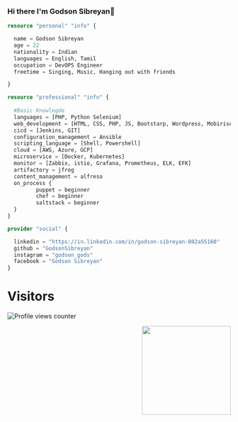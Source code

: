 

### Hi there I'm Godson Sibreyan👋



```tf
resource "personal" "info" {

  name = Godson Sibreyan
  age = 22
  nationality = Indian
  languages = English, Tamil
  occupation = DevOPS Engineer
  freetime = Singing, Music, Hanging out with friends

}

resource "professional" "info" {
  
  #Basic Knowlegde
  languages = [PHP, Python Selenium]
  web_development = [HTML, CSS, PHP, JS, Bootstarp, Wordpress, Mobirise]
  cicd = [Jenkins, GIT]
  configuration_management = Ansible
  scripting_language = [Shell, Powershell]
  cloud = [AWS, Azure, GCP]
  microservice = [Docker, Kubernetes]
  monitor = [Zabbix, istio, Grafana, Prometheus, ELK, EFK]
  artifactory = jfrog
  content_management = alfreso
  on_process {
         puppet = beginner
         chef = beginner
         saltstack = beginner
  }
}

provider "social" {

  linkedin = "https://in.linkedin.com/in/godson-sibreyan-802a55160"
  github = "GodsonSibreyan"
  instagram = "godson_gods"
  facebook = "Godson Sibreyan"
}
```

# Visitors
![Profile views counter](https://profile-counter.glitch.me/GodsonSibreyan/count.svg)

<img align='right' src='https://media.giphy.com/media/bcKmIWkUMCjVm/giphy.gif' width='200"'>
<!--


[![](https://el-psy-congroo-counter.glitch.me/count.svg)](https://glitch.com/~el-psy-congroo-counter)


**GodsonSibreyan/GodsonSibreyan** is a ✨ _special_ ✨ repository because its `README.md` (this file) appears on your GitHub profile.

Here are some ideas to get you started:

- 🔭 I’m currently working on ...
- 🌱 I’m currently learning ...
- 👯 I’m looking to collaborate on ...
- 🤔 I’m looking for help with ...
- 💬 Ask me about ...
- 📫 How to reach me: ...
- 😄 Pronouns: ...
- ⚡ Fun fact: ...
-->
